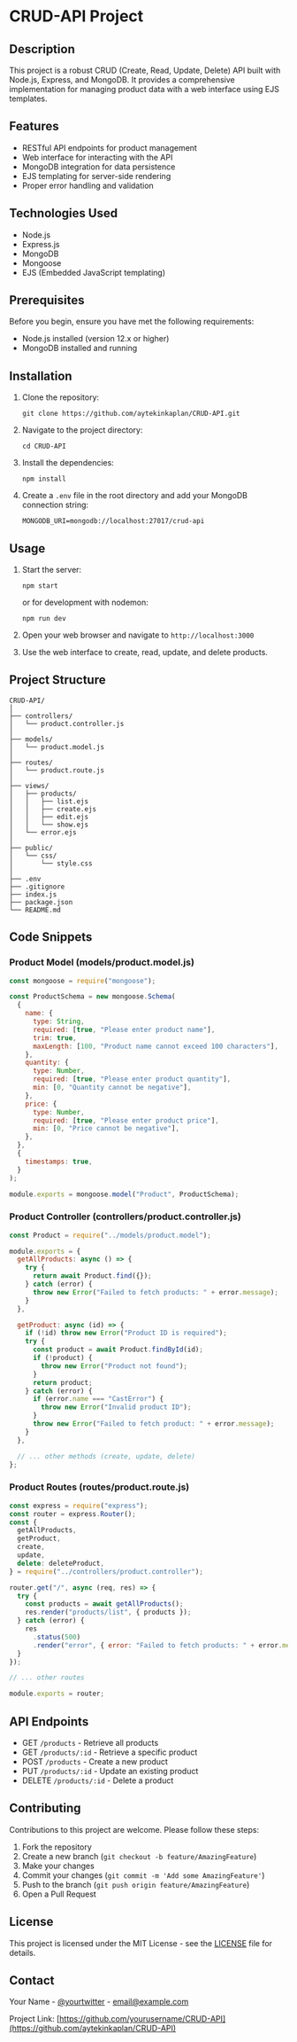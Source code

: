 # CRUD-API Project

## Description

This project is a robust CRUD (Create, Read, Update, Delete) API built with Node.js, Express, and MongoDB. It provides a comprehensive implementation for managing product data with a web interface using EJS templates.

## Features

- RESTful API endpoints for product management
- Web interface for interacting with the API
- MongoDB integration for data persistence
- EJS templating for server-side rendering
- Proper error handling and validation

## Technologies Used

- Node.js
- Express.js
- MongoDB
- Mongoose
- EJS (Embedded JavaScript templating)

## Prerequisites

Before you begin, ensure you have met the following requirements:

- Node.js installed (version 12.x or higher)
- MongoDB installed and running

## Installation

1. Clone the repository:

   ```
   git clone https://github.com/aytekinkaplan/CRUD-API.git
   ```

2. Navigate to the project directory:

   ```
   cd CRUD-API
   ```

3. Install the dependencies:

   ```
   npm install
   ```

4. Create a `.env` file in the root directory and add your MongoDB connection string:
   ```
   MONGODB_URI=mongodb://localhost:27017/crud-api
   ```

## Usage

1. Start the server:

   ```
   npm start
   ```

   or for development with nodemon:

   ```
   npm run dev
   ```

2. Open your web browser and navigate to `http://localhost:3000`

3. Use the web interface to create, read, update, and delete products.

## Project Structure

```
CRUD-API/
│
├── controllers/
│   └── product.controller.js
│
├── models/
│   └── product.model.js
│
├── routes/
│   └── product.route.js
│
├── views/
│   ├── products/
│   │   ├── list.ejs
│   │   ├── create.ejs
│   │   ├── edit.ejs
│   │   └── show.ejs
│   └── error.ejs
│
├── public/
│   └── css/
│       └── style.css
│
├── .env
├── .gitignore
├── index.js
├── package.json
└── README.md
```

## Code Snippets

### Product Model (models/product.model.js)

```javascript
const mongoose = require("mongoose");

const ProductSchema = new mongoose.Schema(
  {
    name: {
      type: String,
      required: [true, "Please enter product name"],
      trim: true,
      maxLength: [100, "Product name cannot exceed 100 characters"],
    },
    quantity: {
      type: Number,
      required: [true, "Please enter product quantity"],
      min: [0, "Quantity cannot be negative"],
    },
    price: {
      type: Number,
      required: [true, "Please enter product price"],
      min: [0, "Price cannot be negative"],
    },
  },
  {
    timestamps: true,
  }
);

module.exports = mongoose.model("Product", ProductSchema);
```

### Product Controller (controllers/product.controller.js)

```javascript
const Product = require("../models/product.model");

module.exports = {
  getAllProducts: async () => {
    try {
      return await Product.find({});
    } catch (error) {
      throw new Error("Failed to fetch products: " + error.message);
    }
  },

  getProduct: async (id) => {
    if (!id) throw new Error("Product ID is required");
    try {
      const product = await Product.findById(id);
      if (!product) {
        throw new Error("Product not found");
      }
      return product;
    } catch (error) {
      if (error.name === "CastError") {
        throw new Error("Invalid product ID");
      }
      throw new Error("Failed to fetch product: " + error.message);
    }
  },

  // ... other methods (create, update, delete)
};
```

### Product Routes (routes/product.route.js)

```javascript
const express = require("express");
const router = express.Router();
const {
  getAllProducts,
  getProduct,
  create,
  update,
  delete: deleteProduct,
} = require("../controllers/product.controller");

router.get("/", async (req, res) => {
  try {
    const products = await getAllProducts();
    res.render("products/list", { products });
  } catch (error) {
    res
      .status(500)
      .render("error", { error: "Failed to fetch products: " + error.message });
  }
});

// ... other routes

module.exports = router;
```

## API Endpoints

- GET `/products` - Retrieve all products
- GET `/products/:id` - Retrieve a specific product
- POST `/products` - Create a new product
- PUT `/products/:id` - Update an existing product
- DELETE `/products/:id` - Delete a product

## Contributing

Contributions to this project are welcome. Please follow these steps:

1. Fork the repository
2. Create a new branch (`git checkout -b feature/AmazingFeature`)
3. Make your changes
4. Commit your changes (`git commit -m 'Add some AmazingFeature'`)
5. Push to the branch (`git push origin feature/AmazingFeature`)
6. Open a Pull Request

## License

This project is licensed under the MIT License - see the [LICENSE](LICENSE) file for details.

## Contact

Your Name - [@yourtwitter](https://twitter.com/yourtwitter) - email@example.com

Project Link: [https://github.com/yourusername/CRUD-API](https://github.com/aytekinkaplan/CRUD-API)
